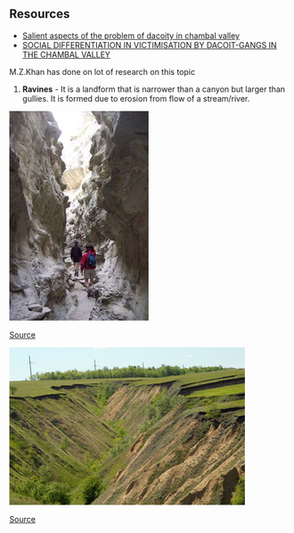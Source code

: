 ​	

## Resources

- [Salient aspects of the problem of dacoity in chambal valley](http://shodhganga.inflibnet.ac.in/handle/10603/36326)
- [SOCIAL   DIFFERENTIATION   IN   VICTIMISATION   BY   DACOIT-GANGS   IN  THE  CHAMBAL  VALLEY](http://ijsw.tiss.edu/greenstone/collect/ijsw/index/assoc/HASH019e/352d7611.dir/doc.pdf)

M.Z.Khan has done on lot of research on this topic

1. **Ravines** - It is a landform that is narrower than a canyon but larger than gullies. It is formed due to erosion from flow of a stream/river.

![img](assets/250px-Neatcoulee.jpg)

[Source](https://en.wikipedia.org/wiki/Ravine)

![Image result for ravines](assets/ravine.jpg)

[Source](http://worldlandforms.com)

